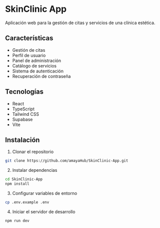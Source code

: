 # SkinClinic App

Aplicación web para la gestión de citas y servicios de una clínica estética.

## Características

- Gestión de citas
- Perfil de usuario
- Panel de administración
- Catálogo de servicios
- Sistema de autenticación
- Recuperación de contraseña

## Tecnologías

- React
- TypeScript
- Tailwind CSS
- Supabase
- Vite

## Instalación

1. Clonar el repositorio
```bash
git clone https://github.com/amayaHub/SkinClinic-App.git
```

2. Instalar dependencias
```bash
cd SkinClinic-App
npm install
```

3. Configurar variables de entorno
```bash
cp .env.example .env
```

4. Iniciar el servidor de desarrollo
```bash
npm run dev
```
